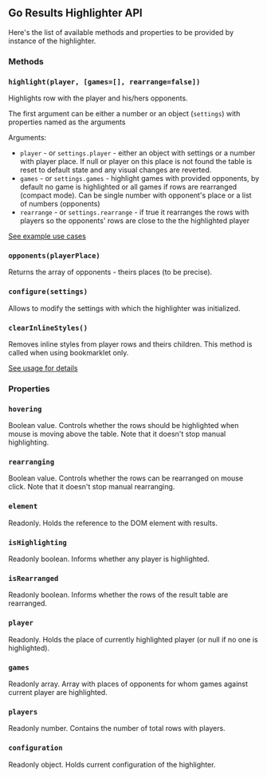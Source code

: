 ## Go Results Highlighter API

Here's the list of available methods and properties to be provided by
instance of the highlighter.

### Methods

### `highlight(player, [games=[], rearrange=false])`

Highlights row with the player and his/hers opponents.

The first argument can be either a number or an object (`settings`) with properties named as
 the arguments

Arguments:
- `player` - or `settings.player` - either an object with settings or a number with
player place. If null or player on this place is not found the table is reset to
default state and any visual changes are reverted.
- `games` - or `settings.games` - highlight games with provided opponents, by default no game is
highlighted or all games if rows are rearranged (compact mode). Can be single number
with opponent's place or a list of numbers (opponents)
- `rearrange` - or `settings.rearrange` - if true it rearranges the rows with players
so the opponents' rows are close to the the highlighted player

[See example use cases](./examples.md)

### `opponents(playerPlace)`

Returns the array of opponents - theirs places (to be precise).

### `configure(settings)`

Allows to modify the settings with which the highlighter was initialized.

### `clearInlineStyles()`

Removes inline styles from player rows and theirs children. This method is called when using bookmarklet only.

[See usage for details](./usage.md)

### Properties

### `hovering`

Boolean value. Controls whether the rows should be highlighted when mouse is moving
above the table. Note that it doesn't stop manual highlighting.

### `rearranging`

Boolean value. Controls whether the rows can be rearranged on mouse click.
Note that it doesn't stop manual rearranging.

### `element`

Readonly. Holds the reference to the DOM element with results.

### `isHighlighting`

Readonly boolean. Informs whether any player is highlighted.

### `isRearranged`

Readonly boolean. Informs whether the rows of the result table are rearranged.

### `player`

Readonly. Holds the place of currently highlighted player (or null if no one is
highlighted).

### `games`

Readonly array. Array with places of opponents for whom games against current player
are highlighted.

### `players`

Readonly number. Contains the number of total rows with players.

### `configuration`

Readonly object. Holds current configuration of the highlighter.